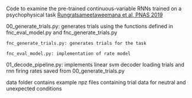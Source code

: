 Code to examine the pre-trained continuous-variable RNNs trained on a psychophysical task [Rungratsameetaweemana et al, PNAS 2019](https://www.pnas.org/doi/pdf/10.1073/pnas.1904502116)

00_generate_trials.py:  generates trials using the functions defined in fnc_eval_model.py and fnc_generate_trials.py

    fnc_generate_trials.py: generates trials for the task  

    fnc_eval_model.py: implementation of rate model

01_decode_pipeline.py: implements linear svm decoder loading trials and rnn firing rates saved from 00_generate_trials.py


data folder contains example npz files containing trial data for neutral and unexpected conditions